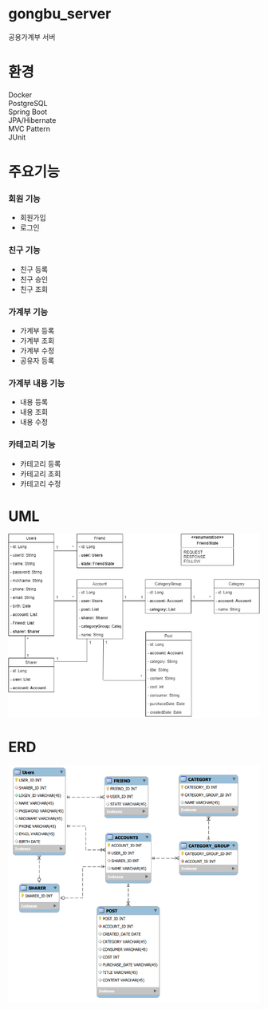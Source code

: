 # gongbu_server
공용가계부 서버

# 환경
Docker  
PostgreSQL  
Spring Boot  
JPA/Hibernate  
MVC Pattern  
JUnit  

# 주요기능
### 회원 기능
- 회원가입
- 로그인

### 친구 기능
- 친구 등록
- 친구 승인
- 친구 조회

### 가계부 기능
- 가계부 등록
- 가계부 조회
- 가계부 수정
- 공유자 등록

### 가계부 내용 기능
- 내용 등록
- 내용 조회
- 내용 수정

### 카테고리 기능
- 카테고리 등록
- 카테고리 조회
- 카테고리 수정

# UML
![UML](./image/UML.png)  

# ERD
![ERD](./image/ERD.PNG)  
